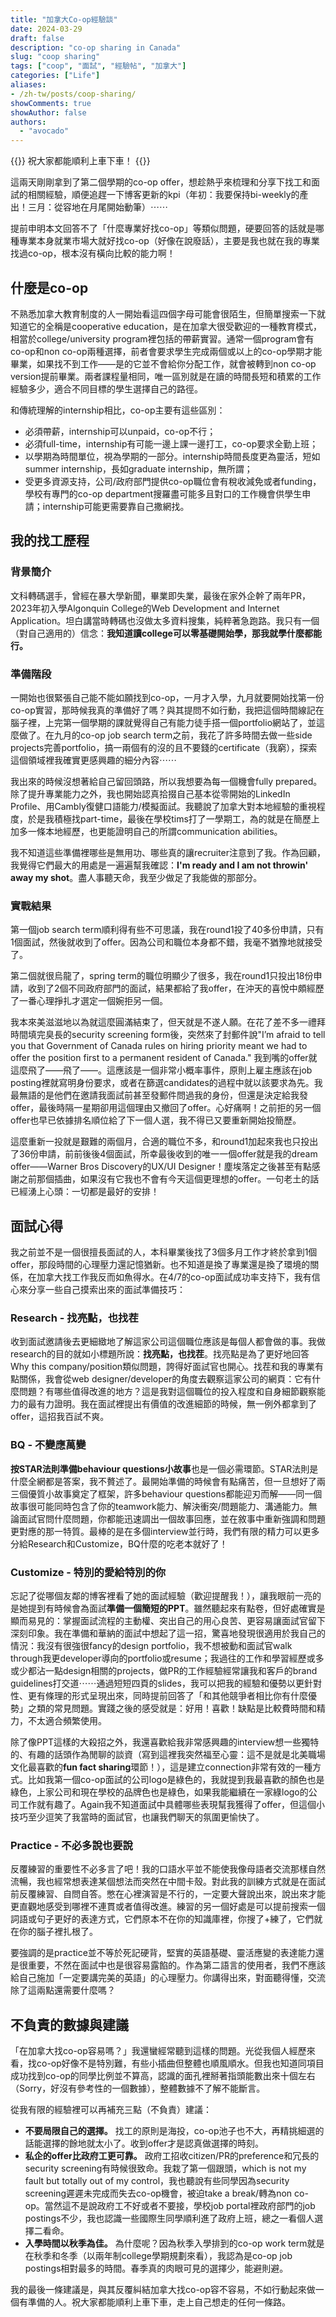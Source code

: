 ```yaml
---
title: "加拿大Co-op經驗談"
date: 2024-03-29
draft: false
description: "co-op sharing in Canada"
slug: "coop sharing"
tags: ["coop", "面試", "經驗帖", "加拿大"]
categories: ["Life"]
aliases:
- /zh-tw/posts/coop-sharing/
showComments: true
showAuthor: false
authors:
  - "avocado"
---
```

{{<lead>}}
祝大家都能順利上車下車！
{{</lead>}}

這兩天剛剛拿到了第二個學期的co-op offer，想趁熱乎來梳理和分享下找工和面試的相關經驗，順便追趕一下博客更新的kpi（年初：我要保持bi-weekly的產出！三月：從容地在月尾開始動筆）⋯⋯

提前申明本文回答不了「什麼專業好找co-op」等類似問題，硬要回答的話就是哪種專業本身就業市場大就好找co-op（好像在說廢話），主要是我也就在我的專業找過co-op，根本沒有橫向比較的能力啊！
## 什麼是co-op
不熟悉加拿大教育制度的人一開始看這四個字母可能會很陌生，但簡單搜索一下就知道它的全稱是cooperative education，是在加拿大很受歡迎的一種教育模式，相當於college/university program裡包括的帶薪實習。通常一個program會有co-op和non co-op兩種選擇，前者會要求學生完成兩個或以上的co-op學期才能畢業，如果找不到工作——是的它並不會給你分配工作，就會被轉到non co-op version提前畢業。兩者課程量相同，唯一區別就是在讀的時間長短和積累的工作經驗多少，適合不同目標的學生選擇自己的路徑。

和傳統理解的internship相比，co-op主要有這些區別：
- 必須帶薪，internship可以unpaid，co-op不行；
- 必須full-time，internship有可能一邊上課一邊打工，co-op要求全勤上班；
- 以學期為時間單位，視為學期的一部分。internship時間長度更為靈活，短如summer internship，長如graduate internship，無所謂；
- 受更多資源支持，公司/政府部門提供co-op職位會有稅收減免或者funding，學校有專門的co-op department搜羅盡可能多且對口的工作機會供學生申請；internship可能更需要靠自己撒網找。
## 我的找工歷程
### 背景簡介
文科轉碼選手，曾經在暴大學新聞，畢業即失業，最後在家外企幹了兩年PR，2023年初入學Algonquin College的Web Development and Internet Application。坦白講當時轉碼也沒做太多資料搜集，純粹著急跑路。我只有一個（對自己適用的）信念：**我知道讀college可以零基礎開始學，那我就學什麼都能行。**
### 準備階段
一開始也很緊張自己能不能如願找到co-op，一月才入學，九月就要開始找第一份co-op實習，那時候我真的準備好了嗎？與其提問不如行動，我把這個時間線記在腦子裡，上完第一個學期的課就覺得自己有能力徒手搭一個portfolio網站了，並這麼做了。在九月的co-op job search term之前，我花了許多時間去做一些side projects完善portfolio，搞一兩個有的沒的且不要錢的certificate（我窮），探索這個領域裡我確實更感興趣的細分內容⋯⋯

我出來的時候沒想著給自己留回頭路，所以我想要為每一個機會fully prepared。除了提升專業能力之外，我也開始認真拾掇自己基本從零開始的LinkedIn Profile、用Cambly復健口語能力/模擬面試。我聽說了加拿大對本地經驗的重視程度，於是我積極找part-time，最後在學校tims打了一學期工，為的就是在簡歷上加多一條本地經歷，也更能證明自己的所謂communication abilities。

我不知道這些準備裡哪些是無用功、哪些真的讓recruiter注意到了我。作為回顧，我覺得它們最大的用處是一遍遍幫我確認：**I'm ready and I am not throwin' away my shot**。盡人事聽天命，我至少做足了我能做的那部分。
### 實戰結果
第一個job search term順利得有些不可思議，我在round1投了40多份申請，只有1個面試，然後就收到了offer。因為公司和職位本身都不錯，我毫不猶豫地就接受了。

第二個就很烏龍了，spring term的職位明顯少了很多，我在round1只投出18份申請，收到了2個不同政府部門的面試，結果都給了我offer，在沖天的喜悅中頗經歷了一番心理掙扎才選定一個婉拒另一個。

我本來美滋滋地以為就這麼圓滿結束了，但天就是不遂人願。在花了差不多一禮拜時間填完臭長的security screening form後，突然來了封郵件說"I’m afraid to tell you that Government of Canada rules on hiring priority meant we had to offer the position first to a permanent resident of Canada." 我到嘴的offer就這麼飛了——飛了——。這應該是一個非常小概率事件，原則上雇主應該在job posting裡就寫明身份要求，或者在篩選candidates的過程中就以該要求為先。我最無語的是他們在邀請我面試前甚至發郵件問過我的身份，但還是決定給我發offer，最後時隔一星期卻用這個理由又撤回了offer。心好痛啊！之前拒的另一個offer也早已依據排名順位給了下一個人選，我不得已又要重新開始投簡歷。

這麼重新一投就是艱難的兩個月，合適的職位不多，和round1加起來我也只投出了36份申請，前前後後4個面試，所幸最後收到的唯一一個offer就是我的dream offer——Warner Bros Discovery的UX/UI Designer！塵埃落定之後甚至有點感謝之前那個插曲，如果沒有它我也不會有今天這個更理想的offer。一句老土的話已經湧上心頭：一切都是最好的安排！
## 面試心得
我之前並不是一個很擅長面試的人，本科畢業後找了3個多月工作才終於拿到1個offer，那段時間的心理壓力還記憶猶新。也不知道是換了專業還是換了環境的關係，在加拿大找工作我反而如魚得水。在4/7的co-op面試成功率支持下，我有信心來分享一些自己摸索出來的面試準備技巧：
### Research - 找亮點，也找茬
收到面試邀請後去更細緻地了解這家公司這個職位應該是每個人都會做的事。我做research的目的就如小標題所說：**找亮點，也找茬**。找亮點是為了更好地回答Why this company/position類似問題，誇得好面試官也開心。找茬和我的專業有點關係，我會從web designer/developer的角度去觀察這家公司的網頁：它有什麼問題？有哪些值得改進的地方？這是我對這個職位的投入程度和自身細節觀察能力的最有力證明。我在面試裡提出有價值的改進細節的時候，無一例外都拿到了offer，這招我百試不爽。
### BQ - 不變應萬變
**按STAR法則準備behaviour questions小故事**也是一個必需環節。STAR法則是什麼全網都是答案，我不贅述了。最開始準備的時候會有點痛苦，但一旦想好了兩三個優質小故事奠定了框架，許多behaviour questions都能迎刃而解——同一個故事很可能同時包含了你的teamwork能力、解決衝突/問題能力、溝通能力。無論面試官問什麼問題，你都能迅速調出一個故事回應，並在敘事中重新強調和問題更對應的那一特質。最棒的是在多個interview並行時，我們有限的精力可以更多分給Research和Customize，BQ什麼的吃老本就好了！
### Customize - 特別的愛給特別的你
忘記了從哪個友鄰的博客裡看了她的面試經驗（歡迎提醒我！），讓我眼前一亮的是她提到有時候會為面試**準備一個簡短的PPT**。雖然聽起來有點卷，但好處確實是顯而易見的：掌握面試流程的主動權、突出自己的用心良苦、更容易讓面試官留下深刻印象。我在準備和華納的面試中想起了這一招，驚喜地發現很適用於我自己的情況：我沒有很強很fancy的design portfolio，我不想被動和面試官walk through我更developer導向的portfolio或resume；我過往的工作和學習經歷或多或少都沾一點design相關的projects，做PR的工作經驗經常讓我和客戶的brand guidelines打交道⋯⋯通過短短四頁的slides，我可以把我的經驗和優勢以更針對性、更有條理的形式呈現出來，同時提前回答了「和其他競爭者相比你有什麼優勢」之類的常見問題。實踐之後的感受就是：好用！喜歡！缺點是比較費時間和精力，不太適合頻繁使用。

除了像PPT這樣的大殺招之外，我還喜歡給我非常感興趣的interview想一些獨特的、有趣的話頭作為閒聊的談資（寫到這裡我突然福至心靈：這不是就是北美職場文化最喜歡的**fun fact sharing**環節！），這是建立connection非常有效的一種方式。比如我第一個co-op面試的公司logo是綠色的，我就提到我最喜歡的顏色也是綠色，上家公司和現在學校的品牌色也是綠色，如果我能繼續在一家綠logo的公司工作就有趣了。Again我不知道面試中具體哪些表現幫我獲得了offer，但這個小技巧至少逗笑了我當時的面試官，也讓我們聊天的氛圍更愉快了。
### Practice - 不必多說也要說
反覆練習的重要性不必多言了吧！我的口語水平並不能使我像母語者交流那樣自然流暢，我也經常想表達某個想法而突然在中間卡殼。對此我的訓練方式就是在面試前反覆練習、自問自答。憋在心裡演習是不行的，一定要大聲說出來，說出來才能更直觀地感受到哪裡不連貫或者值得改進。練習的另一個好處是可以提前搜索一個詞語或句子更好的表達方式，它們原本不在你的知識庫裡，你搜了+練了，它們就在你的腦子裡扎根了。

要強調的是practice並不等於死記硬背，堅實的英語基礎、靈活應變的表達能力還是很重要，不然在面試中也是很容易露餡的。作為第二語言的使用者，我們不應該給自己施加「一定要講完美的英語」的心理壓力。你講得出來，對面聽得懂，交流除了這兩點還需要什麼嗎？
## 不負責的數據與建議
「在加拿大找co-op容易嗎？」我還蠻經常聽到這樣的問題。光從我個人經歷來看，找co-op好像不是特別難，有些小插曲但整體也順風順水。但我也知道同項目成功找到co-op的同學比例並不算高，認識的面孔裡掰著指頭能數出來十個左右（Sorry，好沒有參考性的一個數據），整體數據不了解不能斷言。

從我有限的經驗裡可以再補充三點（不負責）建議：
- **不要局限自己的選擇。** 找工的原則是海投，co-op池子也不大，再精挑細選的話能選擇的餘地就太小了。收到offer才是認真做選擇的時刻。
- **私企的offer比政府工更可靠。** 政府工招收citizen/PR的preference和冗長的security screening有時候很致命。我栽了第一個跟頭，which is not my fault but totally out of my control，我也聽說有些同學因為security screening遲遲未完成而失去co-op機會，被迫take a break/轉為non co-op。當然這不是說政府工不好或者不要接，學校job portal裡政府部門的job postings不少，我也認識一些國際生同學順利進了政府上班，總之一看個人選擇二看命。
- **入學時間以秋季為佳。** 為什麼呢？因為秋季入學排到的co-op work term就是在秋季和冬季（以兩年制college學期規劃來看），我認為是co-op job postings相對最多的時間。春季真的肉眼可見的選擇少，能避則避。

我的最後一條建議是，與其反覆糾結加拿大找co-op容不容易，不如行動起來做一個有準備的人。祝大家都能順利上車下車，走上自己想走的任何一條路。